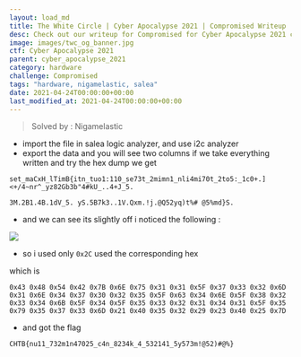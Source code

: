 ```yaml
---
layout: load_md
title: The White Circle | Cyber Apocalypse 2021 | Compromised Writeup
desc: Check out our writeup for Compromised for Cyber Apocalypse 2021 capture the flag competition.
image: images/twc_og_banner.jpg
ctf: Cyber Apocalypse 2021
parent: cyber_apocalypse_2021
category: hardware
challenge: Compromised
tags: "hardware, nigamelastic, salea"
date: 2021-04-24T00:00:00+00:00
last_modified_at: 2021-04-24T00:00:00+00:00
---
```




> Solved by : Nigamelastic

* import the file in salea logic analyzer, and use i2c analyzer
* export the data and you will see two columns if we take everything written and try the  hex dump we get

```
set_maCxH_lTimB{itn_tuo1:110_se73t_2mimn1_nli4mi70t_2to5:_1c0+.]<+/4~nr^_yz82Gb3b"4#kU_..4+J_5.
```
```
3M.2B1.4B.1dV_5. yS.5B7k3..1V.Qxm.!j.@Q52yq)t%# @5%md}S.
```

* and we can see its slightly off i noticed the following :

![](https://i.imgur.com/y8YiO2F.png)

* so i used only `0x2C` used the corresponding hex 

which is 

```
0x43 0x48 0x54 0x42 0x7B 0x6E 0x75 0x31 0x31 0x5F 0x37 0x33 0x32 0x6D 0x31 0x6E 0x34 0x37 0x30 0x32 0x35 0x5F 0x63 0x34 0x6E 0x5F 0x38 0x32 0x33 0x34 0x6B 0x5F 0x34 0x5F 0x35 0x33 0x32 0x31 0x34 0x31 0x5F 0x35 0x79 0x35 0x37 0x33 0x6D 0x21 0x40 0x35 0x32 0x29 0x23 0x40 0x25 0x7D
```

* and got the flag 

```
CHTB{nu11_732m1n47025_c4n_8234k_4_532141_5y573m!@52)#@%}
```